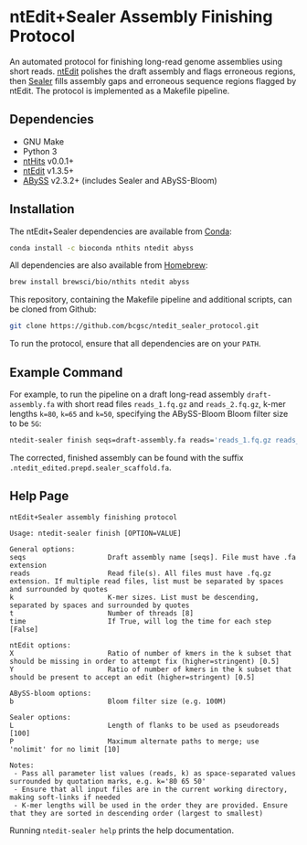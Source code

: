 # ntEdit+Sealer Assembly Finishing Protocol

An automated protocol for finishing long-read genome assemblies using short reads. [ntEdit](https://github.com/bcgsc/ntEdit) polishes the draft assembly and flags erroneous regions, then [Sealer](https://github.com/bcgsc/abyss/tree/master/Sealer) fills assembly gaps and erroneous sequence regions flagged by ntEdit. The protocol is implemented as a Makefile pipeline.

## Dependencies

- GNU Make
- Python 3
- [ntHits](https://github.com/bcgsc/nthits) v0.0.1+
- [ntEdit](https://github.com/bcgsc/ntEdit) v1.3.5+
- [ABySS](https://github.com/bcgsc/abyss) v2.3.2+ (includes Sealer and ABySS-Bloom)

## Installation

The ntEdit+Sealer dependencies are available from [Conda](https://docs.conda.io/projects/conda/en/latest/user-guide/install/download.html):

```bash
conda install -c bioconda nthits ntedit abyss
```

All dependencies are also available from [Homebrew](https://docs.brew.sh/Installation):

```bash
brew install brewsci/bio/nthits ntedit abyss
```

This repository, containing the Makefile pipeline and additional scripts, can be cloned from Github:

```bash
git clone https://github.com/bcgsc/ntedit_sealer_protocol.git
```

To run the protocol, ensure that all dependencies are on your `PATH`.

## Example Command

For example, to run the pipeline on a draft long-read assembly `draft-assembly.fa` with short read files `reads_1.fq.gz` and `reads_2.fq.gz`, k-mer lengths `k=80`, `k=65` and `k=50`, specifying the ABySS-Bloom Bloom filter size to be `5G`:

```bash
ntedit-sealer finish seqs=draft-assembly.fa reads='reads_1.fq.gz reads_2.fq.gz' k='80 65 50' b=5G
```

The corrected, finished assembly can be found with the suffix `.ntedit_edited.prepd.sealer_scaffold.fa`.

## Help Page
```
ntEdit+Sealer assembly finishing protocol

Usage: ntedit-sealer finish [OPTION=VALUE]

General options:
seqs                    Draft assembly name [seqs]. File must have .fa extension
reads                   Read file(s). All files must have .fq.gz extension. If multiple read files, list must be separated by spaces and surrounded by quotes
k                       K-mer sizes. List must be descending, separated by spaces and surrounded by quotes
t                       Number of threads [8]
time                    If True, will log the time for each step [False]

ntEdit options:
X                       Ratio of number of kmers in the k subset that should be missing in order to attempt fix (higher=stringent) [0.5]
Y                       Ratio of number of kmers in the k subset that should be present to accept an edit (higher=stringent) [0.5]

ABySS-bloom options:
b                       Bloom filter size (e.g. 100M)

Sealer options:
L                       Length of flanks to be used as pseudoreads [100]
P                       Maximum alternate paths to merge; use 'nolimit' for no limit [10]

Notes:
 - Pass all parameter list values (reads, k) as space-separated values surrounded by quotation marks, e.g. k='80 65 50'
 - Ensure that all input files are in the current working directory, making soft-links if needed
 - K-mer lengths will be used in the order they are provided. Ensure that they are sorted in descending order (largest to smallest)
```

Running `ntedit-sealer help` prints the help documentation.
